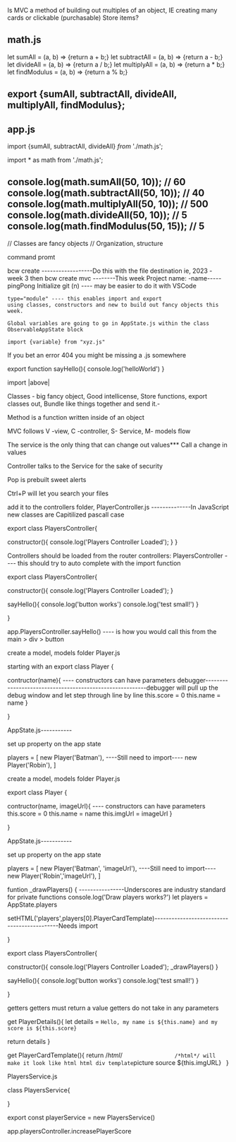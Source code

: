 <!-- STUB -------MVC? -->
Is MVC a method of building out multiples of an object, IE creating many cards or clickable (purchasable) Store items?


<!-- NOTE this is ES6 -->
<!--STUB ----My response after the lecture--------->
math.js
------
let sumAll = (a, b) => {return a + b;}
let subtractAll = (a, b) => {return a - b;}
let divideAll = (a, b) => {return a / b;}
let multiplyAll = (a, b) => {return a * b;}
let findModulus = (a, b) => {return a % b;}
<!-- Export using, This makes it exposed -->
export {sumAll, subtractAll, divideAll, multiplyAll, findModulus};
------


app.js
------
import {sumAll, subtractAll, divideAll} *from* './math.js';

<!-- Import as an alias -->
<!-- * means all in this syntax, so import all from math -->
import * as math from './math.js';
<!-- You can then use the imported module -->
console.log(math.sumAll(50, 10)); // 60
console.log(math.subtractAll(50, 10)); // 40
console.log(math.multiplyAll(50, 10)); // 500
console.log(math.divideAll(50, 10)); // 5
console.log(math.findModulus(50, 15)); // 5
-----

// Classes are fancy objects
// Organization, structure
<!-- no more mkdir -->
command promt

<!-- NOTE don't code along, Maybe tiny bits of code -->

bcw create ------------------Do this with the file destination ie, 2023 - week 3 then bcw create
  mvc --------This week
    Project name: -name----- pingPong
    Initialize git (n) ---- may be easier to do it with VSCode
    <!-- bcw create, mvc creates an butt load of files and folders -->

    type="module" ---- this enables import and export
    using classes, constructors and new to build out fancy objects this week.

    Global variables are going to go in AppState.js within the class ObservableAppState block

<!-- NOTE  Whenever possible use intellicense to create the import function-->
    import {variable} from "xyz.js"
  If you bet an error 404 you might be missing a .js somewhere

  export function sayHello(){
    console.log('helloWorld')
  }

  import |above|

  Classes - big fancy object, Good intellicense, Store functions, export classes out, Bundle like things together and send it.-

  Method is a function written inside of an object

  MVC follows V -view, C -controller, S- Service, M- models flow

  The service is the only thing that can change out values***  Call a change in values

  Controller talks to the Service for the sake of security

  Pop is prebuilt sweet alerts

  Ctrl+P will let you search your files

  <!-- creating a controller -->
  add it to the controllers folder, PlayerController.js   --------------In JavaScript new classes are Capitilized pascall case

  <!-- STUB PLAYERCONTROLLER -->
<!-- controllers should start with export -->
export class PlayersController{
  <!-- constructor will run code the way weve been calling functions at the bottom of the js -->
  constructor(){
    console.log('Players Controller Loaded');
  }
}

Controllers should be loaded from the router
controllers: PlayersController ---- this should try to auto complete with the import function

<!-- STUB PLAYERCONTROLLER -->
export class PlayersController{

  constructor(){
    console.log('Players Controller Loaded');
  }

  <!-- NOTE public methods accessible to the user -->
  
  sayHello(){
    console.log('button works')
    console.log('test small!')
  }

}

app.PlayersController.sayHello() ---- is how you would call this from the main > div > button
<!-- STUB player.js -->
create a model, models folder Player.js

starting with an export class Player {

  contructor(name){  ---- constructors can have parameters
    <!-- this is a reserved word -->
    debugger---------------------------------------------------------debugger will pull up the debug window and let step through line by line
    this.score = 0
    this.name = name
  }

}
<!-- STUB AppState.js -->

AppState.js-----------

set up property on the app state

players = [
  new Player('Batman'),   ----Still need to import----
  new Player('Robin'),
]

<!-- STUB player.js -->
create a model, models folder Player.js

export class Player {

  contructor(name, imageUrl){  ---- constructors can have parameters
    this.score = 0
    this.name = name
    this.imgUrl = imageUrl
  }

}

<!-- STUB AppState.js -->

AppState.js-----------

set up property on the app state

players = [
  new Player('Batman', 'imageUrl'),   ----Still need to import----
  new Player('Robin','imageUrl'),
]

<!-- STUB PLAYERCONTROLLER -->
<!-- Controller updates the view -->

<!-- NOTE private functions inaccessible to the user -->
funtion _drawPlayers() {   ----------------Underscores are industry standard for private functions
  console.log('Draw players works?')
  let players =  AppState.players
<!-- util Writer -->
  setHTML('players',players[0].PlayerCardTemplate)--------------------------------------------Needs import

}


export class PlayersController{

  constructor(){
    console.log('Players Controller Loaded');
    _drawPlayers()
  }

  <!-- NOTE public methods accessible to the user -->
  sayHello(){
    console.log('button works')
    console.log('test small!')
  }

}

<!-- NOTE  GETTERS-->
getters
getters must return a value
getters do not take in any parameters

get PlayerDetails(){
  let details = `Hello, my name is ${this.name} and my score is ${this.score}`

  return details
}

get PlayerCardTemplate(){
  return /*html*/ `                 /*html*/ will make it look like html
      html div template
      `picture source ${this.imgURL}`
  `
}

<!-- NOTE make a service inside services -->
PlayersService.js

class PlayersService{

<!-- NOTE services do not generally have a constructor -->
}

<!-- NOTE singleton -->
export const playerService = new PlayersService()

<!--  -->
app.playersController.increasePlayerScore